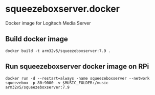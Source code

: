# squeezeboxserver.docker
Docker image for Logitech Media Server

## Build docker image
```
docker build -t arm32v5/squeezeboxserver:7.9 .
```

## Run squeezeboxserver docker image on RPi
```
docker run -d --restart=always -name squeezeboxserver --network squeezebox -p 80:9000 -v $MUSIC_FOLDER:/music arm32v5/squeezeboxserver:7.9
```
